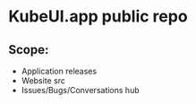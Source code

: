 # KubeUI.app public repo

## Scope:
- Application releases
- Website src
- Issues/Bugs/Conversations hub
